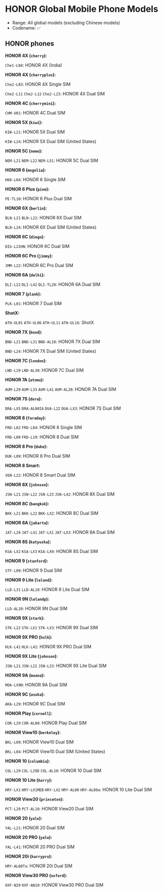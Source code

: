 # HONOR Global Mobile Phone Models

- Range: All global models (excluding Chinese models)
- Codename: ✅

## HONOR phones

**HONOR 4X (`cherry`):**

`Che1-L04`: HONOR 4X (India)

**HONOR 4X (`cherryplus`):**

`Che2-L03`: HONOR 4X Single SIM

`Che2-L11` `Che2-L12` `Che2-L23`: HONOR 4X Dual SIM

**HONOR 4C (`cherrymini`):**

`CHM-U01`: HONOR 4C Dual SIM

**HONOR 5X (`kiwi`):**

`KIW-L21`: HONOR 5X Dual SIM

`KIW-L24`: HONOR 5X Dual SIM (United States)

**HONOR 5C (`nemo`):**

`NEM-L21` `NEM-L22` `NEM-L51`: HONOR 5C Dual SIM

**HONOR 6 (`mogolia`):**

`H60-L04`: HONOR 6 Single SIM

**HONOR 6 Plus (`pine`):**

`PE-TL10`: HONOR 6 Plus Dual SIM

**HONOR 6X (`berlin`):**

`BLN-L21` `BLN-L22`: HONOR 6X Dual SIM

`BLN-L24`: HONOR 6X Dual SIM (United States)

**HONOR 6C (`diego`):**

`DIG-L22HN`: HONOR 6C Dual SIM

**HONOR 6C Pro (`jimmy`):**

`JMM-L22`: HONOR 6C Pro Dual SIM

**HONOR 6A (`delhi`):**

`DLI-L22` `DLI-L42` `DLI-TL20`: HONOR 6A Dual SIM

**HONOR 7 (`plank`):**

`PLK-L01`: HONOR 7 Dual SIM

**ShotX:**

`ATH-UL01` `ATH-UL06` `ATH-UL11` `ATH-UL16`: ShotX

**HONOR 7X (`bond`):**

`BND-L21` `BND-L31` `BND-AL10`: HONOR 7X Dual SIM

`BND-L24`: HONOR 7X Dual SIM (United States)

**HONOR 7C (`london`):**

`LND-L29` `LND-AL30`: HONOR 7C Dual SIM

**HONOR 7A (`atomu`):**

`AUM-L29` `AUM-L33` `AUM-L41` `AUM-AL20`: HONOR 7A Dual SIM

**HONOR 7S (`dura`):**

`DRA-LX5` `DRA-AL00IA` `DUA-L22` `DUA-LX3`: HONOR 7S Dual SIM

**HONOR 8 (`faraday`):**

`FRD-L02` `FRD-L04`: HONOR 8 Single SIM

`FRD-L09` `FRD-L19`: HONOR 8 Dual SIM

**HONOR 8 Pro (`duke`):**

`DUK-L09`: HONOR 8 Pro Dual SIM

**HONOR 8 Smart:**

`VEN-L22`: HONOR 8 Smart Dual SIM

**HONOR 8X (`johnson`):**

`JSN-L21` `JSN-L22` `JSN-L23` `JSN-L42`: HONOR 8X Dual SIM

**HONOR 8C (`bangkok`):**

`BKK-L21` `BKK-L22` `BKK-LX2`: HONOR 8C Dual SIM

**HONOR 8A (`jakarta`):**

`JAT-L29` `JAT-L41` `JAT-LX1` `JAT-LX3`: HONOR 8A Dual SIM

**HONOR 8S (`katyusha`):**

`KSA-LX2` `KSA-LX3` `KSA-LX9`: HONOR 8S Dual SIM

**HONOR 9 (`stanford`):**

`STF-L09`: HONOR 9 Dual SIM

**HONOR 9 Lite (`leland`):**

`LLD-L31` `LLD-AL10`: HONOR 9 Lite Dual SIM

**HONOR 9N (`lelandp`):**

`LLD-AL20`: HONOR 9N Dual SIM

**HONOR 9X (`stark`):**

`STK-L22` `STK-LX1` `STK-LX3`: HONOR 9X Dual SIM

**HONOR 9X PRO (`hulk`):**

`HLK-L41` `HLK-L42`: HONOR 9X PRO Dual SIM

**HONOR 9X Lite (`johnson`):**

`JSN-L21` `JSN-L22` `JSN-L23`: HONOR 9X Lite Dual SIM

**HONOR 9A (`moana`):**

`MOA-LX9N`: HONOR 9A Dual SIM

**HONOR 9C (`asoka`):**

`AKA-L29`: HONOR 9C Dual SIM

**HONOR Play (`cornell`):**

`COR-L29` `COR-AL00`: HONOR Play Dual SIM

**HONOR View10 (`berkeley`):**

`BKL-L09`: HONOR View10 Dual SIM

`BKL-L04`: HONOR View10 Dual SIM (United States)

**HONOR 10 (`columbia`):**

`COL-L29` `COL-L29D` `COL-AL10`: HONOR 10 Dual SIM

**HONOR 10 Lite (`harry`):**

`HRY-LX1` `HRY-LX1MEB` `HRY-LX2` `HRY-AL00` `HRY-AL00a`: HONOR 10 Lite Dual SIM

**HONOR View20 (`princeton`):**

`PCT-L29` `PCT-AL10`: HONOR View20 Dual SIM

**HONOR 20 (`yale`):**

`YAL-L21`: HONOR 20 Dual SIM

**HONOR 20 PRO (`yale`):**

`YAL-L41`: HONOR 20 PRO Dual SIM

**HONOR 20i (`harrypro`):**

`HRY-AL00Ta`: HONOR 20i Dual SIM

**HONOR View30 PRO (`oxford`):**

`OXF-N29` `OXF-AN10`: HONOR View30 PRO Dual SIM
